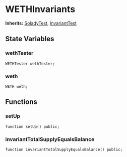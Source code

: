 # WETHInvariants
**Inherits:**
[SoladyTest](/lib/solady/test/utils/SoladyTest.sol/contract.SoladyTest.md), [InvariantTest](/lib/solady/test/utils/InvariantTest.sol/contract.InvariantTest.md)


## State Variables
### wethTester

```solidity
WETHTester wethTester;
```


### weth

```solidity
WETH weth;
```


## Functions
### setUp


```solidity
function setUp() public;
```

### invariantTotalSupplyEqualsBalance


```solidity
function invariantTotalSupplyEqualsBalance() public;
```

